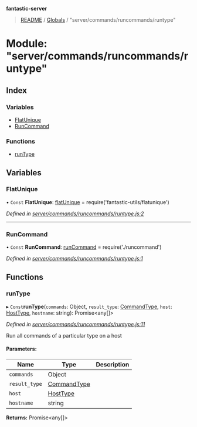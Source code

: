 **fantastic-server**

> [README](../README.md) / [Globals](../globals.md) / "server/commands/runcommands/runtype"

# Module: "server/commands/runcommands/runtype"

## Index

### Variables

* [FlatUnique](_server_commands_runcommands_runtype_.md#flatunique)
* [RunCommand](_server_commands_runcommands_runtype_.md#runcommand)

### Functions

* [runType](_server_commands_runcommands_runtype_.md#runtype)

## Variables

### FlatUnique

• `Const` **FlatUnique**: [flatUnique](_packages_fantastic_utils_flatunique_.md#flatunique) = require('fantastic-utils/flatunique')

*Defined in [server/commands/runcommands/runtype.js:2](https://github.com/besimorhino/project-fantastic/blob/af5d0de/server/commands/runcommands/runtype.js#L2)*

___

### RunCommand

• `Const` **RunCommand**: [runCommand](_server_commands_runcommands_runcommand_index_.md#runcommand) = require('./runcommand')

*Defined in [server/commands/runcommands/runtype.js:1](https://github.com/besimorhino/project-fantastic/blob/af5d0de/server/commands/runcommands/runtype.js#L1)*

## Functions

### runType

▸ `Const`**runType**(`commands`: Object, `result_type`: [CommandType](_server_commands_types_d_.md#commandtype), `host`: [HostType](_server_commands_types_d_.md#hosttype), `hostname`: string): Promise\<any[]>

*Defined in [server/commands/runcommands/runtype.js:11](https://github.com/besimorhino/project-fantastic/blob/af5d0de/server/commands/runcommands/runtype.js#L11)*

Run all commands of a particular type on a host

#### Parameters:

Name | Type | Description |
------ | ------ | ------ |
`commands` | Object |  |
`result_type` | [CommandType](_server_commands_types_d_.md#commandtype) |  |
`host` | [HostType](_server_commands_types_d_.md#hosttype) |  |
`hostname` | string |   |

**Returns:** Promise\<any[]>
